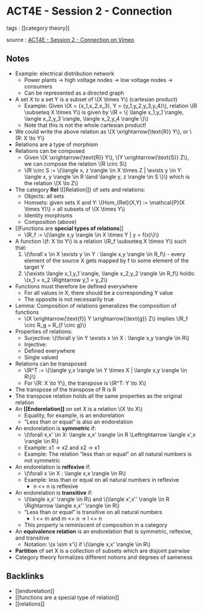 # ACT4E - Session 2 - Connection

tags
: [[category theory]]

source
: [ACT4E - Session 2 - Connection on Vimeo](https://vimeo.com/500072495)


## Notes

-   Example: electrical distribution network
    -   Power plants -> high voltage nodes -> low voltage nodes -> consumers
    -   Can be represented as a directed graph
-   A set X to a set Y is a subset of \\(X \times Y\\) (cartesian product)
    -   Example: Given \\(X = {x\_1,x\_2,x\_3}, Y = {y\_1,y\_2,y\_3,y\_4}\\), relation \\(R \subseteq X \times Y\\) is given by \\(R = \\{ \langle x\_1,y\_1 \rangle, \langle x\_2,y\_3 \rangle, \langle x\_2,y\_4 \rangle \\}\\)
    -   Note that this is not the whole cartesian product!
-   We could write the above relation as \\(X \xrightarrow{\text{R}} Y\\), or \\(R: X \to Y\\)
-   Relations are a type of morphism
-   Relations can be composed
    -   Given \\(X \xrightarrow{\text{R}} Y\\), \\(Y \xrightarrow{\text{S}} Z\\), we can compose the relation \\(R \circ S\\)
    -   \\(R \circ S := \\{\langle x, z \rangle \in X \times Z | \exists y \in Y: \langle x, y \rangle \in R \land \langle y, z \rangle \in S \\}\\) which is the relation \\(X \to Z\\)
-   The category **Rel** ([[Relation]]) of sets and relations:
    -   Objects: all sets
    -   Homsets: given sets X and Y: \\(Hom\_{Rel}(X,Y) := \mathcal{P}(X \times Y)\\) = all subsets of \\(X \times Y\\)
    -   Identity morphisms
    -   Composition (above)
-   [[Functions are **special types of relations**]]
    -   \\(R\_f := \\{\langle x,y \rangle \in X \times Y | y = f(x)\\}\\)
-   A function \\(f: X \to Y\\) is a relation \\(R\_f \subseteq X \times Y\\) such that:
    1.  \\(\forall x \in X \exists y \in Y : \langle x,y \rangle \in R\_f\\) - every element of the source X gets mapped by f to some element of the target Y
    2.  \\(\exists \langle x\_1,y\_1 \rangle, \langle x\_2,y\_2 \rangle \in R\_f\\) holds: \\(x\_1 = x\_2 \Rightarrow y\_1 = y\_2\\)
-   Functions must therefore be defined everywhere
    -   For all values in X, there should be a corresponding Y value
    -   The opposite is not necessarily true
-   Lemma: Composition of relations generalizes the composition of functions
    -   \\(X \xrightarrow{\text{f}} Y \xrightarrow{\text{g}} Z\\) implies \\(R\_f \circ R\_g = R\_{f \circ g}\\)
-   Properties of relations:
    -   Surjective: \\(\forall y \in Y \exists x \in X : \langle x,y \rangle \in R\\)
    -   Injective:
    -   Defined everywhere
    -   Single valued
-   Relations can be transposed
    -   \\(R^T := \\{\langle y,x \rangle \in Y \times X | \langle x,y \rangle \in R\\}\\)
    -   For \\(R: X \to Y\\), the transpose is \\(R^T: Y \to X\\)
-   The transpose of the transpose of R is R
-   The transpose relation holds all the same properties as the original relation
-   An **[[Endorelation]]** on set X is a relation \\(X \to X\\)
    -   Equality, for example, is an endorelation
    -   &ldquo;Less than or equal&rdquo; is also an endorelation
-   An endorelation is **symmetric** if:
    -   \\(\forall x,x' \in X: \langle x,x' \rangle \in R \Leftrightarrow \langle x',x \rangle \in R\\)
    -   Example: x1 -> x2 and x2 -> x1
    -   Example: The relation &ldquo;less than or equal&rdquo; on all natural numbers is not symmetric
-   An endorelation is **relfexive** if:
    -   \\(\forall x \in X : \langle x,x \rangle \in R\\)
    -   Example: less than or equal on all natural numbers in reflexive
        -   n <= n is reflexive
-   An endorelation is **transitive** if:
    -   \\(\langle x,x' \rangle \in R\\) and \\(\langle x',x'' \rangle \in R \Rightarrow \langle x,x'' \rangle \in R\\)
    -   &ldquo;Less than or equal&rdquo; is transitive on all natural numbers
        -   l <= m and m <= n -> l <= n
    -   This property is reminiscent of composition in a category
-   An **equivalence relation** is an endorelation that is symmetric, relfexive, and transitive
    -   Notation: \\(x \sim x'\\) if \\(\langle x,x' \rangle \in R\\)
-   **Partition** of set X is a collection of subsets which are disjoint pairwise
-   Category theory formalizes different notions and degrees of sameness


## Backlinks

-   [[endorelation]]
-   [[functions are a special type of relation]]
-   [[relations]]
